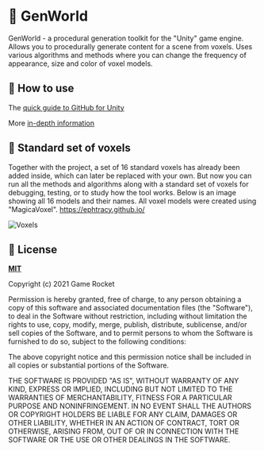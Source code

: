 # :game_die: GenWorld

GenWorld - a procedural generation toolkit for the "Unity" game engine. Allows you to procedurally generate content for a scene from voxels. Uses various algorithms and methods where you can change the frequency of appearance, size and color of voxel models. 

## :notebook_with_decorative_cover: How to use

The [quick guide to GitHub for Unity](docs/using/quick-guide.md)

More [in-depth information](docs/readme.md)

## :white_square_button: Standard set of voxels

Together with the project, a set of 16 standard voxels has already been added inside, which can later be replaced with your own. But now you can run all the methods and algorithms along with a standard set of voxels for debugging, testing, or to study how the tool works. Below is an image showing all 16 models and their names. All voxel models were created using "MagicaVoxel". https://ephtracy.github.io/

![Voxels](https://user-images.githubusercontent.com/33583122/119365740-e9f3b780-bcb8-11eb-9a27-08fc812a51fc.png)


## :bookmark_tabs: License

**[MIT](LICENSE)**

Copyright (c) 2021 Game Rocket

Permission is hereby granted, free of charge, to any person obtaining a copy
of this software and associated documentation files (the "Software"), to deal
in the Software without restriction, including without limitation the rights
to use, copy, modify, merge, publish, distribute, sublicense, and/or sell
copies of the Software, and to permit persons to whom the Software is
furnished to do so, subject to the following conditions:

The above copyright notice and this permission notice shall be included in all
copies or substantial portions of the Software.

THE SOFTWARE IS PROVIDED "AS IS", WITHOUT WARRANTY OF ANY KIND, EXPRESS OR
IMPLIED, INCLUDING BUT NOT LIMITED TO THE WARRANTIES OF MERCHANTABILITY,
FITNESS FOR A PARTICULAR PURPOSE AND NONINFRINGEMENT. IN NO EVENT SHALL THE
AUTHORS OR COPYRIGHT HOLDERS BE LIABLE FOR ANY CLAIM, DAMAGES OR OTHER
LIABILITY, WHETHER IN AN ACTION OF CONTRACT, TORT OR OTHERWISE, ARISING FROM,
OUT OF OR IN CONNECTION WITH THE SOFTWARE OR THE USE OR OTHER DEALINGS IN THE
SOFTWARE.
